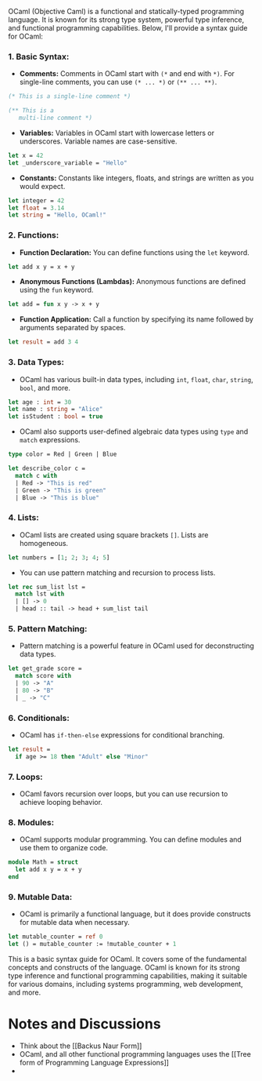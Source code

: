 OCaml (Objective Caml) is a functional and statically-typed programming language. It is known for its strong type system, powerful type inference, and functional programming capabilities. Below, I'll provide a syntax guide for OCaml:

### 1. Basic Syntax:

- **Comments:** Comments in OCaml start with `(*` and end with `*)`. For single-line comments, you can use `(* ... *)` or `(** ... **)`.

```ocaml
(* This is a single-line comment *)

(** This is a
   multi-line comment *)
```

- **Variables:** Variables in OCaml start with lowercase letters or underscores. Variable names are case-sensitive.

```ocaml
let x = 42
let _underscore_variable = "Hello"
```

- **Constants:** Constants like integers, floats, and strings are written as you would expect.

```ocaml
let integer = 42
let float = 3.14
let string = "Hello, OCaml!"
```

### 2. Functions:

- **Function Declaration:** You can define functions using the `let` keyword.

```ocaml
let add x y = x + y
```

- **Anonymous Functions (Lambdas):** Anonymous functions are defined using the `fun` keyword.

```ocaml
let add = fun x y -> x + y
```

- **Function Application:** Call a function by specifying its name followed by arguments separated by spaces.

```ocaml
let result = add 3 4
```

### 3. Data Types:

- OCaml has various built-in data types, including `int`, `float`, `char`, `string`, `bool`, and more.

```ocaml
let age : int = 30
let name : string = "Alice"
let isStudent : bool = true
```

- OCaml also supports user-defined algebraic data types using `type` and `match` expressions.

```ocaml
type color = Red | Green | Blue

let describe_color c =
  match c with
  | Red -> "This is red"
  | Green -> "This is green"
  | Blue -> "This is blue"
```

### 4. Lists:

- OCaml lists are created using square brackets `[]`. Lists are homogeneous.

```ocaml
let numbers = [1; 2; 3; 4; 5]
```

- You can use pattern matching and recursion to process lists.

```ocaml
let rec sum_list lst =
  match lst with
  | [] -> 0
  | head :: tail -> head + sum_list tail
```

### 5. Pattern Matching:

- Pattern matching is a powerful feature in OCaml used for deconstructing data types.

```ocaml
let get_grade score =
  match score with
  | 90 -> "A"
  | 80 -> "B"
  | _ -> "C"
```

### 6. Conditionals:

- OCaml has `if-then-else` expressions for conditional branching.

```ocaml
let result =
  if age >= 18 then "Adult" else "Minor"
```

### 7. Loops:

- OCaml favors recursion over loops, but you can use recursion to achieve looping behavior.

### 8. Modules:

- OCaml supports modular programming. You can define modules and use them to organize code.

```ocaml
module Math = struct
  let add x y = x + y
end
```

### 9. Mutable Data:

- OCaml is primarily a functional language, but it does provide constructs for mutable data when necessary.

```ocaml
let mutable_counter = ref 0
let () = mutable_counter := !mutable_counter + 1
```

This is a basic syntax guide for OCaml. It covers some of the fundamental concepts and constructs of the language. OCaml is known for its strong type inference and functional programming capabilities, making it suitable for various domains, including systems programming, web development, and more.

# Notes and Discussions
- Think about the [[Backus Naur Form]]
- OCaml, and all other functional programming languages uses the [[Tree form of Programming Language Expressions]]
- 
